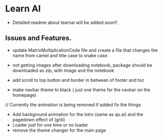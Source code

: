 # Learn AI 
- Detailed readme about learnai will be added soon!!


## Issues and Features. 
- update MatrixMultiplicationCode file and create a file that changes the name from camel and title case to snake case

- not getting images after downloading notebook, package should be downloaded as zip, with image and the notebook
- add scroll to top button and border in between of footer and toc


- make navbar theme to black ( just one theme for the navbar on the homepage)

// Currently the animation is being removed if added fix the things 

- Add background animation for the intro  (same as qu.ai) and the pagedown effect of (grili)
- Loader just for one time or no loader
- remove the theme changer for the main page


<!-- 

Important MDX things in this 


// For keys on keyboard
<kbd>Ctrl</kbd>+<kbd>V</kbd> 



// For card and cards 
<Card href="/" title="Download Introductory Module" />
<Cards> </Cards> for multiple cards



// For steps
<Steps>
<Step>
### Clone the repository
```bash
git clone https://github.com/ndom91/sveltekasten
cd sveltekasten
```
</Step>
</Steps>



// For files 
```py title="/apps/web/.env"   // other => bash, sql, py, js, ts etc
DATABASE_URL=postgres://postgres:postgres@database:5432/briefkasten
```



// For tabs
import { Tabs, Tab } from "fumadocs-ui/components/tabs"
<Tabs items={["npm", "pnpm", "yarn"]}>
  <Tab value="npm">
```bash
npm run dev
```
  </Tab>
  <Tab value="pnpm">
```bash
pnpm dev
```
  </Tab>
  <Tab value="yarn">
```bash
yarn run dev
```
  </Tab>
</Tabs>



// Accordian 
import { Accordion, Accordions } from "fumadocs-ui/components/accordion"
<Accordions>
<Accordion title={"Typescript Definition"}>
```ts
/**
 * List of bookmark results
 */
export type Response = {
}[]
```
</Accordion>
</Accordions>


<Callout className="shadow-xs">
  Note: You should have PIP installed on your device
</Callout> for showing note or something 

// With specail icon and heading 

<Callout icon="🚀" type="info" title="Briefkasten v2" className="shadow-xs" >
  We're working on a total rewrite of Briefkasten and plan on releasing this
  `v2` soon. If you want to follow along, get alerted to any updates, or submit
  some feature requests or complaints, please check out this [GitHub Discussion
  thread](https://github.com/ndom91/briefkasten/discussions/65).

The below docs are in preparation for that. If you're looking for the v1 docs, check out the [v1 Docs](https://v1.docs.briefkastenhq.com) link in the nav bar.

**Once v2 is stable, we will wipe the temporary development database active
there now and migrate all data from the current v1 to v2**

</Callout>

-->
